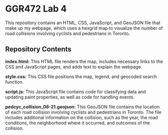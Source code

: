 # GGR472 Lab 4
This repository contains an HTML, CSS, JavaScript, and GeoJSON file that make up my webpage, which uses a hexgrid map to visualize the number of road collisions involving cyclists and pedestrians in Toronto.

## Repository Contents
**index.html:** This HTML file renders the map, includes necessary links to the CSS and JavaScript pages, and adds text to explain the webpage.

**style.css:** This CSS file positions the map, legend, and geocoded search function.

**script.js:** This JavaScript file contains code for classifying data and updating paint properties, as well as code for handling events.

**pedcyc_collision_06-21.geojson:** This GeoJSON file contains the location of each road collision involving cyclists and pedestrians in Toronto. The file includes additional information on the collision, such as the year, the road conditions, the neighborhood where it occurred, and outcomes of the collision.

